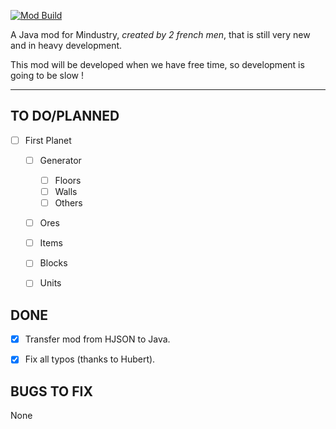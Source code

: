 [![Mod Build](https://github.com/HubertBDLB/Jobert_Factories/actions/workflows/build.yml/badge.svg?branch=master)](https://github.com/HubertBDLB/Jobert_Factories/actions/workflows/build.yml)


A Java mod for Mindustry, *created by 2 french men*, that is still very new and in heavy development.

This mod will be developed when we have free time, so development is going to be slow !

- - -

## TO DO/PLANNED

* [ ] First Planet
    * [ ] Generator
        * [ ] Floors
        * [ ] Walls
        * [ ] Others
    * [ ] Ores
    * [ ] Items
    * [ ] Blocks
    * [ ] Units


## DONE

- [X] Transfer mod from HJSON to Java.
- [X] Fix all typos (thanks to Hubert).


## BUGS TO FIX

None
